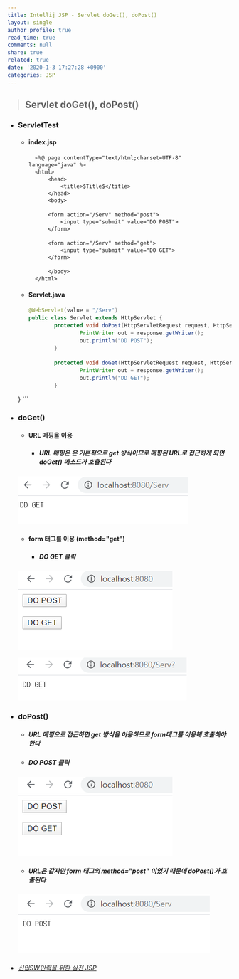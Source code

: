 ```yaml
---
title: Intellij JSP - Servlet doGet(), doPost()
layout: single
author_profile: true
read_time: true
comments: null
share: true
related: true
date: '2020-1-3 17:27:28 +0900'
categories: JSP
---
```


> ## Servlet doGet(), doPost()

* ### ServletTest
	* #### index.jsp	
			<%@ page contentType="text/html;charset=UTF-8" language="java" %>
			<html>
				<head>
					<title>$Title$</title>
				</head>
				<body>

				<form action="/Serv" method="post">
					<input type="submit" value="DO POST">
				</form>

				<form action="/Serv" method="get">
					<input type="submit" value="DO GET">
				</form>

				</body>
			</html>

	* #### Servlet.java
		```java
		@WebServlet(value = "/Serv")
		public class Servlet extends HttpServlet {
				protected void doPost(HttpServletRequest request, HttpServletResponse response) throws javax.servlet.ServletException, IOException {
						PrintWriter out = response.getWriter();
						out.println("DD POST");
				}

				protected void doGet(HttpServletRequest request, HttpServletResponse response) throws javax.servlet.ServletException, IOException {
						PrintWriter out = response.getWriter();
						out.println("DD GET");
				}
	}
		```
	
* ### doGet()
	*	#### URL 매핑을 이용
		* ##### URL 매핑은 은 기본적으로 get 방식이므로 매핑된 URL로 접근하게 되면 doGet() 메소드가 호출된다
		
   ![](/assets/img/jsp/servlet_get_post1.png)	
	 
	* #### form 태그를 이용 (method="get") 
		* ##### DO GET 클릭

    ![](/assets/img/jsp/servlet_get_post2.png)
		 
    ![](/assets/img/jsp/servlet_get_post1_1.png)
			
* ### doPost()
	* ##### URL 매핑으로 접근하면 get 방식을 이용하므로 form태그를 이용해 호출해야 한다
	
	* ##### DO POST 클릭

   ![](/assets/img/jsp/servlet_get_post2.png)
 
	* ##### URL은 같지만 form 태그의 method="post" 이었기 때문에 doPost()가 호출된다

   ![](/assets/img/jsp/servlet_get_post3.png)
	 
* ###### [신입SW인력을 위한 실전 JSP]	


[신입SW인력을 위한 실전 JSP]: https://www.youtube.com/watch?v=6D1hOSyHJTg&list=PLieE0qnqO2kTyzAlsvxzoulHVISvO8zA9&index=37